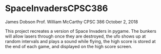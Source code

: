 # SpaceInvadersCPSC386

James Dobson
Prof. William McCarthy
CPSC 386
October 2, 2018

This project recreates a version of Space Invaders in pygame.
The bunkers will allow lasers through once they are destroyed, the ufo shows up at random intervals and plays a sound while flying,
the high score is stored at the end of each game, and displayed on the high score screen.
